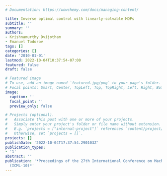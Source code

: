 ```yaml
---
# Documentation: https://wowchemy.com/docs/managing-content/

title: Inverse optimal control with linearly-solvable MDPs
subtitle: ''
summary: ''
authors:
- Krishnamurthy Dvijotham
- Emanuel Todorov
tags: []
categories: []
date: '2010-01-01'
lastmod: 2022-10-04T10:37:54-07:00
featured: false
draft: false

# Featured image
# To use, add an image named `featured.jpg/png` to your page's folder.
# Focal points: Smart, Center, TopLeft, Top, TopRight, Left, Right, BottomLeft, Bottom, BottomRight.
image:
  caption: ''
  focal_point: ''
  preview_only: false

# Projects (optional).
#   Associate this post with one or more of your projects.
#   Simply enter your project's folder or file name without extension.
#   E.g. `projects = ["internal-project"]` references `content/project/deep-learning/index.md`.
#   Otherwise, set `projects = []`.
projects: []
publishDate: '2022-10-04T17:37:54.290103Z'
publication_types:
- '1'
abstract: ''
publication: '*Proceedings of the 27th International Conference on Machine Learning
  (ICML-10)*'
---
```

